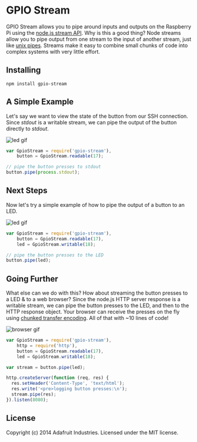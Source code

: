 # GPIO Stream

GPIO Stream allows you to pipe around inputs and outputs on the Raspberry Pi using the
[node.js stream API](http://nodejs.org/api/stream.html#stream_api_for_stream_consumers).
Why is this a good thing? Node streams allow you to pipe output from one stream to the
input of another stream, just like [unix pipes](https://en.wikipedia.org/wiki/Pipeline_%28Unix%29).
Streams make it easy to combine small chunks of code into complex systems with very little effort.

## Installing

    npm install gpio-stream

## A Simple Example

Let's say we want to view the state of the button from our SSH connection. Since *stdout* is
a writable stream, we can pipe the output of the button directly to *stdout*.

![led gif](https://uniontownlabs.org/images/gpio_stream/stdout.gif)

```js
var GpioStream = require('gpio-stream'),
    button = GpioStream.readable(17);

// pipe the button presses to stdout
button.pipe(process.stdout);
```

## Next Steps

Now let's try a simple example of how to pipe the output of a button to an LED.

![led gif](https://uniontownlabs.org/images/gpio_stream/led.gif)

```js
var GpioStream = require('gpio-stream'),
    button = GpioStream.readable(17),
    led = GpioStream.writable(18);

// pipe the button presses to the LED
button.pipe(led);
```

## Going Further

What else can we do with this? How about streaming the button presses to a LED & to a web browser?
Since the node.js HTTP server response is a writable stream, we can pipe the button presses to the LED,
and then to the HTTP response object. Your browser can receive the presses on the fly using
[chunked transfer encoding](https://en.wikipedia.org/wiki/Chunked_transfer_encoding). All of that
with ~10 lines of code!

![browser gif](https://uniontownlabs.org/images/gpio_stream/browser.gif)

```js
var GpioStream = require('gpio-stream'),
    http = require('http'),
    button = GpioStream.readable(17),
    led = GpioStream.writable(18);

var stream = button.pipe(led);

http.createServer(function (req, res) {
  res.setHeader('Content-Type', 'text/html');
  res.write('<pre>logging button presses:\n');
  stream.pipe(res);
}).listen(8080);
```

## License
Copyright (c) 2014 Adafruit Industries. Licensed under the MIT license.
